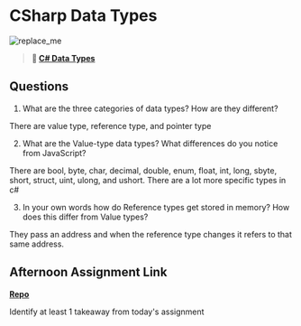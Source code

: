 # CSharp Data Types

![replace_me](https://codeworks.blob.core.windows.net/public/assets/img/illustrations/placeholder.svg)

> **📖 [C# Data Types](https://codeworksacademy.com/fs-student-guide/resources/wk10/01-CSharp-Generics)**

## Questions

1. What are the three categories of data types? How are they different?

There are value type, reference type, and pointer type

2. What are the Value-type data types? What differences do you notice from JavaScript?

There are bool, byte, char, decimal, double, enum, float, int, long, sbyte, short, struct, uint, ulong, and ushort. There are a lot more specific types in c# 

3. In your own words how do Reference types get stored in memory? How does this differ from Value types?

They pass an address and when the reference type changes it refers to that same address.


## Afternoon Assignment Link

**[Repo](https://github.com/garrett-adamss/<ASSIGNMENT_REPO>)**

Identify at least 1 takeaway from today's assignment
